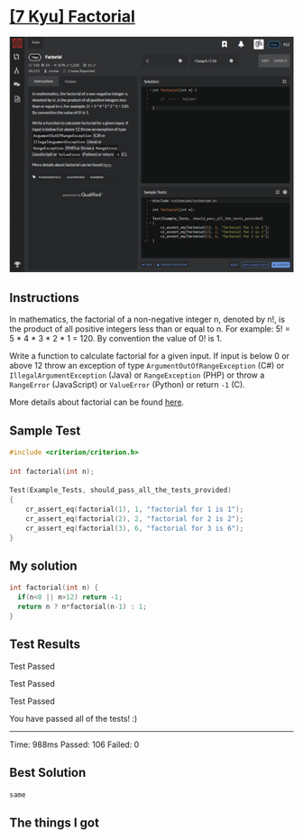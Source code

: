 # [[7 Kyu] Factorial](https://www.codewars.com/kata/54ff0d1f355cfd20e60001fc/train/c)

![image](./Problem.png)


## Instructions

In mathematics, the factorial of a non-negative integer n, denoted by n!, is the product of all positive integers less than or equal to n. For example: 5! = 5 * 4 * 3 * 2 * 1 = 120. By convention the value of 0! is 1.

Write a function to calculate factorial for a given input. If input is below 0 or above 12 throw an exception of type `ArgumentOutOfRangeException` (C#) or `IllegalArgumentException` (Java) or `RangeException` (PHP) or throw a `RangeError` (JavaScript) or `ValueError` (Python) or return `-1` (C).

More details about factorial can be found [here](https://www.wikiwand.com/en/Factorial).



## Sample Test

```c
#include <criterion/criterion.h>

int factorial(int n);

Test(Example_Tests, should_pass_all_the_tests_provided)
{
    cr_assert_eq(factorial(1), 1, "factorial for 1 is 1");
    cr_assert_eq(factorial(2), 2, "factorial for 2 is 2");
    cr_assert_eq(factorial(3), 6, "factorial for 3 is 6");
}
```



## My solution

```c
int factorial(int n) {
  if(n<0 || n>12) return -1;
  return n ? n*factorial(n-1) : 1;
}
```



## Test Results

Test Passed

Test Passed

Test Passed

You have passed all of the tests! :)

---------

Time: 988ms Passed: 106 Failed: 0



## Best Solution

```c
same
```



## The things I got



